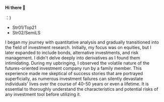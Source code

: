 **Hi there 👋**

：)
- Str01/Top21
- Str02/SemiLS

I began my journey with quantitative analysis and gradually transitioned into the field of investment research. Initially, my focus was on equities, but I later expanded to include bonds, alternative investments, and risk management. I didn't delve deeply into derivatives as I found them intimidating. During my upbringing, I observed the volatile nature of the futures-oriented investment company run by a family member. This experience made me skeptical of success stories that are portrayed superficially, as numerous investment failures can silently devastate individuals' lives over the course of 40-50 years or even a lifetime. It is essential to thoroughly understand the characteristics and potential risks of any investment tool before utilizing it.
